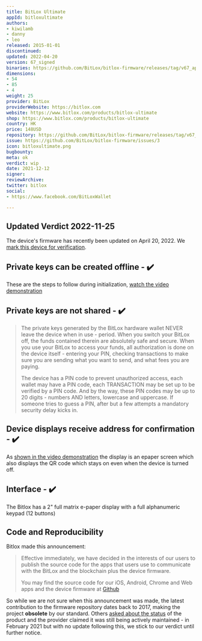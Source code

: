 ```yaml
---
title: BitLox Ultimate
appId: bitloxultimate
authors:
- kiwilamb
- danny
- leo
released: 2015-01-01
discontinued: 
updated: 2022-04-20
version: 67_signed
binaries: https://github.com/BitLox/bitlox-firmware/releases/tag/v67_app
dimensions:
- 54
- 85
- 4
weight: 25
provider: BitLox
providerWebsite: https://bitlox.com
website: https://www.bitlox.com/products/bitlox-ultimate
shop: https://www.bitlox.com/products/bitlox-ultimate
country: HK
price: 148USD
repository: https://github.com/BitLox/bitlox-firmware/releases/tag/v67_app
issue: https://github.com/BitLox/bitlox-firmware/issues/3
icon: bitloxultimate.png
bugbounty: 
meta: ok
verdict: wip
date: 2021-12-12
signer: 
reviewArchive: 
twitter: bitlox
social:
- https://www.facebook.com/BitLoxWallet

---
```


## Updated Verdict 2022-11-25

The device's firmware has recently been updated on April 20, 2022. 
We [mark this device for verification](https://gitlab.com/walletscrutiny/walletScrutinyCom/-/issues/443).

## Private keys can be created offline - ✔️

These are the steps to follow during initialization, [watch the video demonstration](https://www.youtube.com/watch?v=ggMnN6dIHwY)

## Private keys are not shared - ✔️

> The private keys generated by the BitLox hardware wallet NEVER leave the device when in use - period. When you switch your BitLox off, the funds contained therein are absolutely safe and secure. When you use your BitLox to access your funds, all authorization is done on the device itself - entering your PIN, checking transactions to make sure you are sending what you want to send, and what fees you are paying. 
>
> The device has a PIN code to prevent unauthorized access, each wallet may have a PIN code, each TRANSACTION may be set up to be verified by a PIN code. And by the way, these PIN codes may be up to 20 digits - numbers AND letters, lowercase and uppercase. If someone tries to guess a PIN, after but a few attempts a mandatory security delay kicks in. 

## Device displays receive address for confirmation - ✔️

As [shown in the video demonstration](https://www.youtube.com/watch?v=ggMnN6dIHwY) the display is an epaper screen which also displays the QR code which stays on even when the device is turned off. 

## Interface - ✔️

The Bitlox has a 2" full matrix e-paper display with a full alphanumeric keypad (12 buttons)

## Code and Reproducibility

Bitlox made this announcement: 

> Effective immediately, we have decided in the interests of our users to
  publish the source code for the apps that users use to communicate with the
  BitLox and the blockchain plus the device firmware.
>
> You may find the source code for our iOS, Android, Chrome and Web apps and the
  device firmware at [Github](https://github.com/bitlox)

So while we are not sure when this announcement was made, the latest
contribution to the firmware repository dates back to 2017, making the project
**obsolete** by our standard. Others
[asked about the status](https://github.com/BitLox/bitlox-firmware/issues/3) of
the product and the provider claimed it was still being actively maintained - in
February 2021 but with no update following this, we stick to our verdict until
further notice.
